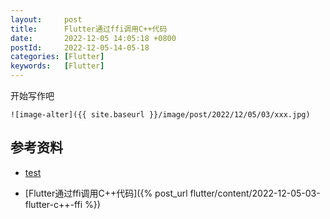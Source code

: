 ```yaml
---
layout:     post
title:      Flutter通过ffi调用C++代码
date:       2022-12-05 14:05:18 +0800
postId:     2022-12-05-14-05-18
categories: [Flutter]
keywords:   [Flutter]
---
```


开始写作吧
```
![image-alter]({{ site.baseurl }}/image/post/2022/12/05/03/xxx.jpg)
```

## 参考资料

* [test](test.html)

* [Flutter通过ffi调用C++代码]({% post_url flutter/content/2022-12-05-03-flutter-c++-ffi %})
